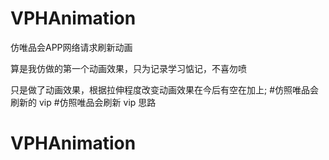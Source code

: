 # VPHAnimation
仿唯品会APP网络请求刷新动画

算是我仿做的第一个动画效果，只为记录学习惦记，不喜勿喷

只是做了动画效果，根据拉伸程度改变动画效果在今后有空在加上;
#仿照唯品会刷新的 vip 
#仿照唯品会刷新 vip 思路
# VPHAnimation
